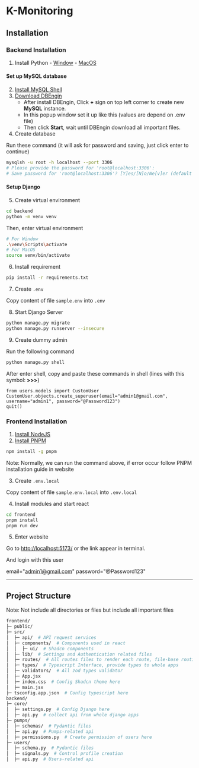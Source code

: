 # K-Monitoring

## Installation

### Backend Installation

1. Install Python - [Window](https://www.python.org/downloads/windows/) - [MacOS](https://www.python.org/downloads/macos/)

#### Set up MySQL database

2. [Install MySQL Shell](https://dev.mysql.com/downloads/shell/)
3. [Download DBEngin](https://dbngin.com/)
   - After install DBEngin, Click **+** sign on top left corner to create new **MySQL** instance.
   - In this popup window set it up like this (values are depend on .env file)
   - Then click **Start**, wait until DBEngin download all important files.
4. Create database

Run these command (it will ask for password and saving, just click enter to continue)

```bash
mysqlsh -u root -h localhost --port 3306
# Please provide the password for 'root@localhost:3306':
# Save password for 'root@localhost:3306'? [Y]es/[N]o/Ne[v]er (default No):
```

#### Setup Django

5. Create virtual environment

```bash
cd backend
python -m venv venv
```

Then, enter virtual environment

```bash
# For Window
.\venv\Scripts\activate
# For MacOS
source venv/bin/activate
```

6. Install requirement

```bash
pip install -r requirements.txt
```

7. Create `.env`

Copy content of file `sample.env` into `.env`

8. Start Django Server

```bash
python manage.py migrate
python manage.py runserver --insecure
```

9. Create dummy admin

Run the following command

```bash
python manage.py shell
```

After enter shell, copy and paste these commands in shell (lines with this symbol: **>>>**)

```shell
from users.models import CustomUser
CustomUser.objects.create_superuser(email="admin1@gmail.com", username="admin1", password="@Password123")
quit()
```

### Frontend Installation

1. [Install NodeJS](https://nodejs.org/en/download/package-manager)
2. [Install PNPM](https://pnpm.io/installation)

```bash
npm install -g pnpm
```

Note: Normally, we can run the command above, if error occur follow PNPM installation guide in website

3. Create `.env.local`

Copy content of file `sample.env.local` into `.env.local`

4. Install modules and start react

```bash
cd frontend
pnpm install
pnpm run dev
```

5. Enter website

Go to [http://localhost:5173/](http://localhost:5173/)
or the link appear in terminal.

And login with this user

email="admin1@gmail.com"
password="@Password123"

---

## Project Structure

Note: Not include all directories or files but include all important files

```bash
frontend/
├─ public/
├─ src/
│  ├─ api/  # API request services
│  ├─ components/  # Components used in react
│  │  ├─ ui/  # Shadcn components
│  ├─ lib/  # Settings and Authentication related files
│  ├─ routes/  # All routes files to render each route, file-base routing
│  ├─ types/  # Typescript Interface, provide types to whole apps
│  ├─ validators/  # All zod types validator
│  ├─ App.jsx
│  ├─ index.css  # Config Shadcn theme here
│  ├─ main.jsx
├─ tsconfig.app.json  # Config typescript here
backend/
├─ core/
│  ├─ settings.py  # Config Django here
│  ├─ api.py  # collect api from whole django apps
├─ pumps/
│  ├─ schemas/  # Pydantic files
│  ├─ api.py  # Pumps-related api
│  ├─ permissions.py  # Create permission of users here
├─ users/
│  ├─ schema.py  # Pydantic files
│  ├─ signals.py  # Control profile creation
│  ├─ api.py  # Users-related api
```
